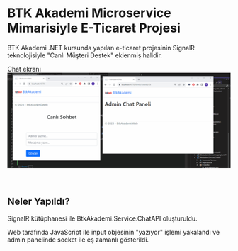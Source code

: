# BTK Akademi Microservice Mimarisiyle E-Ticaret Projesi

BTK Akademi .NET kursunda yapılan e-ticaret projesinin SignalR teknolojisiyle "Canlı Müşteri Destek" eklenmiş halidir.

Chat ekranı
<img src="./btk-microservice.gif" />

<br>

## Neler Yapıldı?

SignalR kütüphanesi ile BtkAkademi.Service.ChatAPI oluşturuldu.

Web tarafında JavaScript ile input objesinin "yazıyor" işlemi yakalandı ve admin panelinde socket ile eş zamanlı gösterildi.
